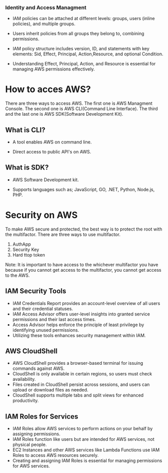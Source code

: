 ### Identity and Access Managment

- IAM policies can be attached at different levels: groups, users (inline policies), and multiple groups.

- Users inherit policies from all groups they belong to, combining permissions.

- IAM policy structure includes version, ID, and statements with key elements: Sid, Effect, Principal, Action,Resource, and optional Condition.

- Understanding Effect, Principal, Action, and Resource is essential for managing AWS permissions effectively.

# How to acces AWS?

There are three ways to access AWS. The first one is AWS Managment Console. The second one is AWS CLI(Command Line Interface). The third and the last one is AWS SDK(Software Development Kit).

## What is CLI?

- A tool enables AWS on command line.

- Direct access to public API's on AWS.

## What is SDK?

- AWS Software Development kit.

- Supports languages such as; JavaScript, GO, .NET, Python, Node.js, PHP.

# Security on AWS

To make AWS secure and protected, the best way is to protect the root with the multifactor. There are three ways to use multifactor. 

1. AuthApp
2. Security Key
3. Hard ttop token

Note: It is important to have access to the whichever multifactor you have because if you cannot get access to the multifactor, you cannot get access to the AWS.

## IAM Security Tools
- IAM Credentials Report provides an account-level overview of all users and their credential statuses.
- IAM Access Advisor offers user-level insights into granted service permissions and their last access times.
- Access Advisor helps enforce the principle of least privilege by identifying unused permissions.
- Utilizing these tools enhances security management within IAM.

## AWS CloudShell
- AWS CloudShell provides a browser-based terminal for issuing commands against AWS.
- CloudShell is only available in certain regions, so users must check availability.
- Files created in CloudShell persist across sessions, and users can upload or download files as needed.
- CloudShell supports multiple tabs and split views for enhanced productivity.

## IAM Roles for Services
- IAM Roles allow AWS services to perform actions on your behalf by assigning permissions.
- IAM Roles function like users but are intended for AWS services, not physical people.
- EC2 Instances and other AWS services like Lambda Functions use IAM Roles to access AWS resources securely.
- Creating and assigning IAM Roles is essential for managing permissions for AWS services.

